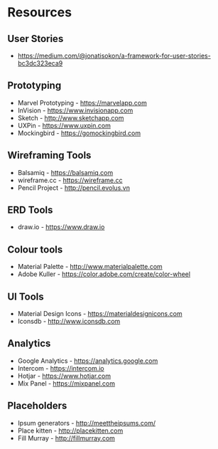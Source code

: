 # Resources

## User Stories

* <https://medium.com/@jonatisokon/a-framework-for-user-stories-bc3dc323eca9>

## Prototyping

* Marvel Prototyping - https://marvelapp.com
* InVision - https://www.invisionapp.com
* Sketch - http://www.sketchapp.com
* UXPin - https://www.uxpin.com
* Mockingbird - https://gomockingbird.com

## Wireframing Tools

* Balsamiq - https://balsamiq.com
* wireframe.cc - https://wireframe.cc
* Pencil Project - http://pencil.evolus.vn

## ERD Tools

* draw.io - https://www.draw.io

## Colour tools

* Material Palette - http://www.materialpalette.com
* Adobe Kuller - https://color.adobe.com/create/color-wheel

## UI Tools

* Material Design Icons - https://materialdesignicons.com
* Iconsdb - http://www.iconsdb.com

## Analytics

* Google Analytics - https://analytics.google.com
* Intercom - https://intercom.io
* Hotjar - https://www.hotjar.com
* Mix Panel - https://mixpanel.com

## Placeholders

* Ipsum generators - http://meettheipsums.com/
* Place kitten - http://placekitten.com
* Fill Murray - http://fillmurray.com
